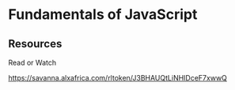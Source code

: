 # Fundamentals of JavaScript

## Resources
Read or Watch

https://savanna.alxafrica.com/rltoken/J3BHAUQtLiNHIDceF7xwwQ